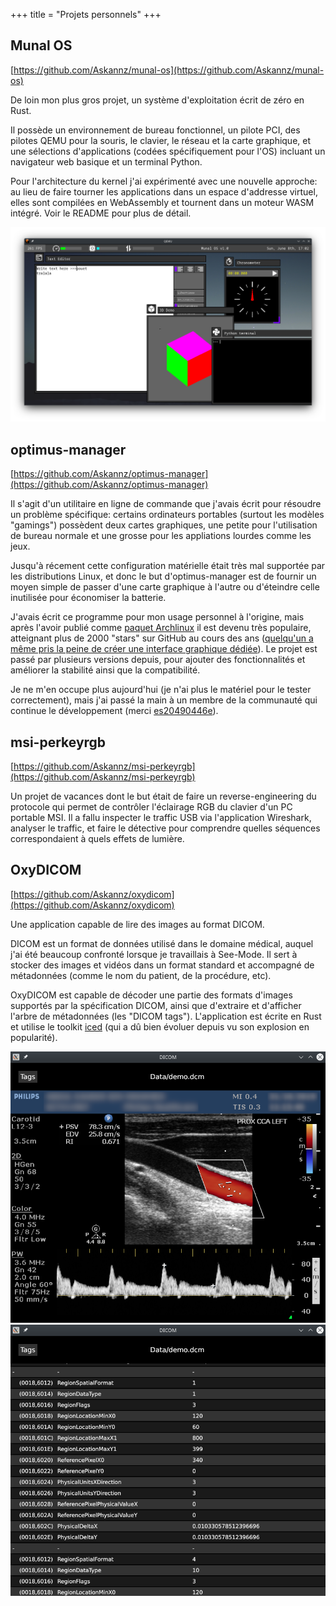 +++
title = "Projets personnels"
+++

## Munal OS

[https://github.com/Askannz/munal-os](https://github.com/Askannz/munal-os)

De loin mon plus gros projet, un système d'exploitation écrit de zéro en Rust.

Il possède un environnement de bureau fonctionnel, un pilote PCI, des pilotes QEMU pour la souris, le clavier, le réseau et la carte graphique, et une sélections d'applications (codées spécifiquement pour l'OS) incluant un navigateur web basique et un terminal Python.

Pour l'architecture du kernel j'ai expérimenté avec une nouvelle approche: au lieu de faire tourner les applications dans un espace d'addresse virtuel, elles sont compilées en WebAssembly et tournent dans un moteur WASM intégré. Voir le README pour plus de détail.

![Capture d'écran de Munal OS](munal-os.png "Le bureau de Munal OS avec quelques applications")


## optimus-manager

[https://github.com/Askannz/optimus-manager](https://github.com/Askannz/optimus-manager)

Il s'agit d'un utilitaire en ligne de commande que j'avais écrit pour résoudre un problème spécifique: certains ordinateurs portables (surtout les modèles "gamings") possèdent deux cartes graphiques, une petite pour l'utilisation de bureau normale et une grosse pour les appliations lourdes comme les jeux.

Jusqu'à récement cette configuration matérielle était très mal supportée par les distributions Linux, et donc le but d'optimus-manager est de fournir un moyen simple de passer d'une carte graphique à l'autre ou d'éteindre celle inutilisée pour économiser la batterie.

J'avais écrit ce programme pour mon usage personnel à l'origine, mais après l'avoir publié comme [paquet Archlinux](https://aur.archlinux.org/packages/optimus-manager-git) il est devenu très populaire, atteignant plus de 2000 "stars" sur GitHub au cours des ans ([quelqu'un a même pris la peine de créer une interface graphique dédiée](https://github.com/Shatur/optimus-manager-qt)). Le projet est passé par plusieurs versions depuis, pour ajouter des fonctionnalités et améliorer la stabilité ainsi que la compatibilité.

Je ne m'en occupe plus aujourd'hui (je n'ai plus le matériel pour le tester correctement), mais j'ai passé la main à un membre de la communauté qui continue le développement (merci [es20490446e](https://github.com/es20490446e)).


## msi-perkeyrgb

[https://github.com/Askannz/msi-perkeyrgb](https://github.com/Askannz/msi-perkeyrgb)

Un projet de vacances dont le but était de faire un reverse-engineering du protocole qui permet de contrôler l'éclairage RGB du clavier d'un PC portable MSI. Il a fallu inspecter le traffic USB via l'application Wireshark, analyser le traffic, et faire le détective pour comprendre quelles séquences correspondaient à quels effets de lumière.

## OxyDICOM

[https://github.com/Askannz/oxydicom](https://github.com/Askannz/oxydicom)

Une application capable de lire des images au format DICOM.

DICOM est un format de données utilisé dans le domaine médical, auquel j'ai été beaucoup confronté lorsque je travaillais à See-Mode. Il sert à stocker des images et vidéos dans un format standard et accompagné de métadonnées (comme le nom du patient, de la procédure, etc).

OxyDICOM est capable de décoder une partie des formats d'images supportés par la spécification DICOM, ainsi que d'extraire et d'afficher l'arbre de métadonnées (les "DICOM tags"). L'application est écrite en Rust et utilise le toolkit [iced](https://github.com/iced-rs/iced) (qui a dû bien évoluer depuis vu son explosion en popularité).

![Capture d'écran de OxyDICOM](oxydicom-1.png "OxyDICOM affichant l'échographie contenue dans un DICOM")
![Capture d'écran de OxyDICOM](oxydicom-2.png "OxyDICOM montrant l'arbre de métadonnées extrait du DICOM")

